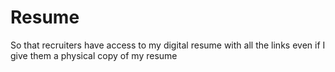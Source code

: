 # Resume
So that recruiters have access to my digital resume with all the links even if I give them a physical copy of my resume
